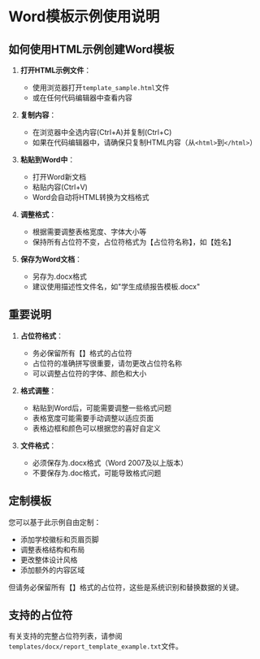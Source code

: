 # Word模板示例使用说明

## 如何使用HTML示例创建Word模板

1. **打开HTML示例文件**：
   - 使用浏览器打开`template_sample.html`文件
   - 或在任何代码编辑器中查看内容

2. **复制内容**：
   - 在浏览器中全选内容(Ctrl+A)并复制(Ctrl+C)
   - 如果在代码编辑器中，请确保只复制HTML内容（从`<html>`到`</html>`）

3. **粘贴到Word中**：
   - 打开Word新文档
   - 粘贴内容(Ctrl+V)
   - Word会自动将HTML转换为文档格式

4. **调整格式**：
   - 根据需要调整表格宽度、字体大小等
   - 保持所有占位符不变，占位符格式为【占位符名称】，如【姓名】

5. **保存为Word文档**：
   - 另存为.docx格式
   - 建议使用描述性文件名，如"学生成绩报告模板.docx"

## 重要说明

1. **占位符格式**：
   - 务必保留所有【】格式的占位符
   - 占位符的准确拼写很重要，请勿更改占位符名称
   - 可以调整占位符的字体、颜色和大小

2. **格式调整**：
   - 粘贴到Word后，可能需要调整一些格式问题
   - 表格宽度可能需要手动调整以适应页面
   - 表格边框和颜色可以根据您的喜好自定义

3. **文件格式**：
   - 必须保存为.docx格式（Word 2007及以上版本）
   - 不要保存为.doc格式，可能导致格式问题

## 定制模板

您可以基于此示例自由定制：
- 添加学校徽标和页眉页脚
- 调整表格结构和布局
- 更改整体设计风格
- 添加额外的内容区域

但请务必保留所有【】格式的占位符，这些是系统识别和替换数据的关键。

## 支持的占位符

有关支持的完整占位符列表，请参阅`templates/docx/report_template_example.txt`文件。 